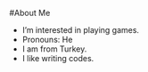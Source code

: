 #About Me
- I’m interested in playing games.
- Pronouns: He
- I am from Turkey.
- I like writing codes.

<!---
KeremD105/KeremD105 is a ✨ special ✨ repository because its `README.md` (this file) appears on your GitHub profile.
You can click the Preview link to take a look at your changes.
--->
